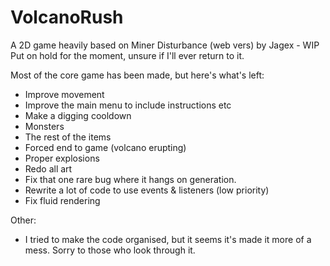 # VolcanoRush
A 2D game heavily based on Miner Disturbance (web vers) by Jagex - WIP
Put on hold for the moment, unsure if I'll ever return to it.

Most of the core game has been made, but here's what's left:
- Improve movement
- Improve the main menu to include instructions etc
- Make a digging cooldown
- Monsters
- The rest of the items
- Forced end to game (volcano erupting)
- Proper explosions
- Redo all art
- Fix that one rare bug where it hangs on generation.
- Rewrite a lot of code to use events & listeners (low priority)
- Fix fluid rendering

Other:
- I tried to make the code organised, but it seems it's made it more of a mess. Sorry to those who look through it.